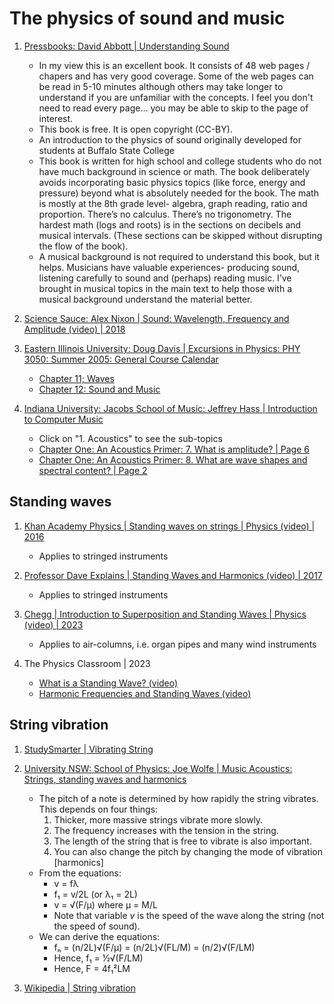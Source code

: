 # The physics of sound and music

1. [Pressbooks: David Abbott | Understanding Sound](https://pressbooks.pub/sound/)
   - In my view this is an excellent book. It consists of 48 web pages / chapers and has very good coverage. Some of the web pages can be read in 5-10 minutes although others may take longer to understand if you are unfamiliar with the concepts. I feel you don't need to read every page... you may be able to skip to the page of interest.
   - This book is free. It is open copyright (CC-BY).
   - An introduction to the physics of sound originally developed for students at Buffalo State College
   - This book is written for high school and college students who do not have much background in science or math. The book deliberately avoids incorporating basic physics topics (like force, energy and pressure) beyond what is absolutely needed for the book. The math is mostly at the 8th grade level- algebra, graph reading, ratio and proportion. There’s no calculus. There’s no trigonometry. The hardest math (logs and roots) is in the sections on decibels and musical intervals. (These sections can be skipped without disrupting the flow of the book).
   - A musical background is not required to understand this book, but it helps. Musicians have valuable experiences- producing sound, listening carefully to sound and (perhaps) reading music. I’ve brought in musical topics in the main text to help those with a musical background understand the material better.

1. [Science Sauce: Alex Nixon | Sound: Wavelength, Frequency and Amplitude (video) | 2018](https://www.youtube.com/watch?v=TsQL-sXZOLc)

1. [Eastern Illinois University: Doug Davis | Excursions in Physics: PHY 3050: Summer 2005: General Course Calendar](https://ux1.eiu.edu/~cfadd/3050/Ch01Intro/Sched.html)
   - [Chapter 11; Waves](https://ux1.eiu.edu/~cfadd/3050/Ch11Waves/ToC.html)
   - [Chapter 12: Sound and Music](https://ux1.eiu.edu/~cfadd/3050/Ch12Sound/ToC.html)

1. [Indiana University: Jacobs School of Music: Jeffrey Hass | Introduction to Computer Music](https://cmtext.indiana.edu/toc.php)
   - Click on "1. Acoustics" to see the sub-topics
   - [Chapter One: An Acoustics Primer: 7. What is amplitude? | Page 6](https://cmtext.indiana.edu/acoustics/chapter1_amplitude6.php)
   - [Chapter One: An Acoustics Primer: 8. What are wave shapes and spectral content? | Page 2](https://cmtext.indiana.edu/acoustics/chapter1_shape2.php)


## Standing waves

1. [Khan Academy Physics | Standing waves on strings | Physics (video) | 2016](https://www.youtube.com/watch?v=gT0IqL1dyyk)
   - Applies to stringed instruments

1. [Professor Dave Explains | Standing Waves and Harmonics (video) | 2017](https://www.youtube.com/watch?v=0Rfushlee0U)
   - Applies to stringed instruments

1. [Chegg | Introduction to Superposition and Standing Waves | Physics (video) | 2023](https://www.youtube.com/watch?v=TsdIhQHaMbY)
   - Applies to air-columns, i.e. organ pipes and many wind instruments

1. The Physics Classroom | 2023
   - [What is a Standing Wave? (video)](https://www.youtube.com/watch?v=aTaT1orpHg8)
   - [Harmonic Frequencies and Standing Waves (video)](https://www.youtube.com/watch?v=Okjtc1UdM6U)


## String vibration

1. [StudySmarter | Vibrating String](https://www.studysmarter.co.uk/explanations/physics/waves-physics/vibrating-string/)

1. [University NSW: School of Physics: Joe Wolfe | Music Acoustics: Strings, standing waves and harmonics](https://www.phys.unsw.edu.au/jw/strings.html)
   - The pitch of a note is determined by how rapidly the string vibrates. This depends on four things:
     1. Thicker, more massive strings vibrate more slowly.
     1. The frequency increases with the tension in the string.
     1. The length of the string that is free to vibrate is also important.
     1. You can also change the pitch by changing the mode of vibration [harmonics]
   - From the equations:
     * v  = fλ
     * f₁ = v/2L  (or λ₁ = 2L)
     * v  = √(F/μ)  where μ  = M/L
     * Note that variable *v* is the speed of the wave along the string (not the speed of sound).
   - We can derive the equations:
     * fₙ = (n/2L)√(F/μ) = (n/2L)√(FL/M) = (n/2)√(F/LM)
     * Hence, f₁ = ½√(F/LM)
     * Hence, F  = 4f₁²LM

1. [Wikipedia | String vibration](https://en.wikipedia.org/wiki/String_vibration)

